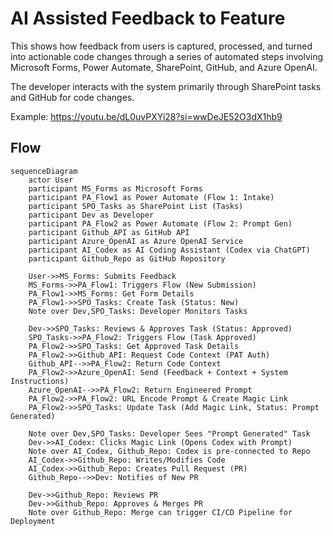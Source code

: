# AI Assisted Feedback to Feature
This shows how feedback from users is captured, processed, and turned into actionable code changes through a series of automated steps involving 
Microsoft Forms, Power Automate, SharePoint, GitHub, and Azure OpenAI. 

The developer interacts with the system primarily through SharePoint tasks and GitHub for code changes.

Example: https://youtu.be/dL0uvPXYi28?si=wwDeJE52O3dX1hb9 

## Flow
```mermaid
sequenceDiagram
    actor User
    participant MS_Forms as Microsoft Forms
    participant PA_Flow1 as Power Automate (Flow 1: Intake)
    participant SPO_Tasks as SharePoint List (Tasks)
    participant Dev as Developer
    participant PA_Flow2 as Power Automate (Flow 2: Prompt Gen)
    participant Github_API as GitHub API
    participant Azure_OpenAI as Azure OpenAI Service
    participant AI_Codex as AI Coding Assistant (Codex via ChatGPT)
    participant Github_Repo as GitHub Repository

    User->>MS_Forms: Submits Feedback
    MS_Forms->>PA_Flow1: Triggers Flow (New Submission)
    PA_Flow1->>MS_Forms: Get Form Details
    PA_Flow1->>SPO_Tasks: Create Task (Status: New)
    Note over Dev,SPO_Tasks: Developer Monitors Tasks

    Dev->>SPO_Tasks: Reviews & Approves Task (Status: Approved)
    SPO_Tasks->>PA_Flow2: Triggers Flow (Task Approved)
    PA_Flow2->>SPO_Tasks: Get Approved Task Details
    PA_Flow2->>Github_API: Request Code Context (PAT Auth)
    Github_API-->>PA_Flow2: Return Code Context
    PA_Flow2->>Azure_OpenAI: Send (Feedback + Context + System Instructions)
    Azure_OpenAI-->>PA_Flow2: Return Engineered Prompt
    PA_Flow2->>PA_Flow2: URL Encode Prompt & Create Magic Link
    PA_Flow2->>SPO_Tasks: Update Task (Add Magic Link, Status: Prompt Generated)

    Note over Dev,SPO_Tasks: Developer Sees "Prompt Generated" Task
    Dev->>AI_Codex: Clicks Magic Link (Opens Codex with Prompt)
    Note over AI_Codex, Github_Repo: Codex is pre-connected to Repo
    AI_Codex->>Github_Repo: Writes/Modifies Code
    AI_Codex->>Github_Repo: Creates Pull Request (PR)
    Github_Repo-->>Dev: Notifies of New PR

    Dev->>Github_Repo: Reviews PR
    Dev->>Github_Repo: Approves & Merges PR
    Note over Github_Repo: Merge can trigger CI/CD Pipeline for Deployment
```
